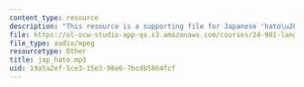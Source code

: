 ```yaml
---
content_type: resource
description: "This resource is a supporting file for Japanese 'hato\u2014hatto'."
file: https://ol-ocw-studio-app-qa.s3.amazonaws.com/courses/24-901-language-and-its-structure-i-phonology-fall-2010/19a5a2ef5ce315e398e67bcdb5864fcf_jap_hato.mp3
file_type: audio/mpeg
resourcetype: Other
title: jap_hato.mp3
uid: 19a5a2ef-5ce3-15e3-98e6-7bcdb5864fcf
---
```

